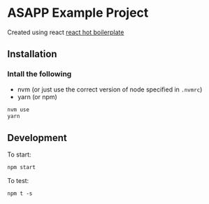 # ASAPP Example Project

Created using react [react hot boilerplate](https://github.com/gaearon/react-hot-boilerplate)

## Installation
### Intall the following
- nvm (or just use the correct version of node specified in `.nvmrc`)
- yarn (or npm)

```bash
nvm use
yarn
```
## Development
To start:    
```bash
npm start
```
To test:    
```
npm t -s
```
